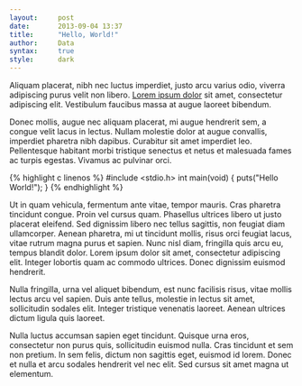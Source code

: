 ```yaml
---
layout:     post
date:       2013-09-04 13:37
title:      "Hello, World!"
author:     Data
syntax:     true
style:      dark
---
```


Aliquam placerat, nibh nec luctus imperdiet, justo arcu varius odio, viverra adipiscing purus velit non libero. [Lorem ipsum dolor](http://en.wikipedia.org/wiki/Lorem_ipsum) sit amet, consectetur adipiscing elit. Vestibulum faucibus massa at augue laoreet bibendum.
 
Donec mollis, augue nec aliquam placerat, mi augue hendrerit sem, a congue velit lacus in lectus. Nullam molestie dolor at augue convallis, imperdiet pharetra nibh dapibus. Curabitur sit amet imperdiet leo. Pellentesque habitant morbi tristique senectus et netus et malesuada fames ac turpis egestas. Vivamus ac pulvinar orci.

{% highlight c linenos %}
#include <stdio.h>
int main(void)
{
    puts("Hello World!");
}
{% endhighlight %}


Ut in quam vehicula, fermentum ante vitae, tempor mauris. Cras pharetra tincidunt congue. Proin vel cursus quam. Phasellus ultrices libero ut justo placerat eleifend. Sed dignissim libero nec tellus sagittis, non feugiat diam ullamcorper. Aenean pharetra, mi ut tincidunt mollis, risus orci feugiat lacus, vitae rutrum magna purus et sapien. Nunc nisl diam, fringilla quis arcu eu, tempus blandit dolor. Lorem ipsum dolor sit amet, consectetur adipiscing elit. Integer lobortis quam ac commodo ultrices. Donec dignissim euismod hendrerit.

Nulla fringilla, urna vel aliquet bibendum, est nunc facilisis risus, vitae mollis lectus arcu vel sapien. Duis ante tellus, molestie in lectus sit amet, sollicitudin sodales elit. Integer tristique venenatis laoreet. Aenean ultrices dictum ligula quis laoreet.

Nulla luctus accumsan sapien eget tincidunt. Quisque urna eros, consectetur non purus quis, sollicitudin euismod nulla. Cras tincidunt et sem non pretium. In sem felis, dictum non sagittis eget, euismod id lorem. Donec et nulla et arcu sodales hendrerit vel nec elit. Sed cursus sit amet magna ut elementum.
